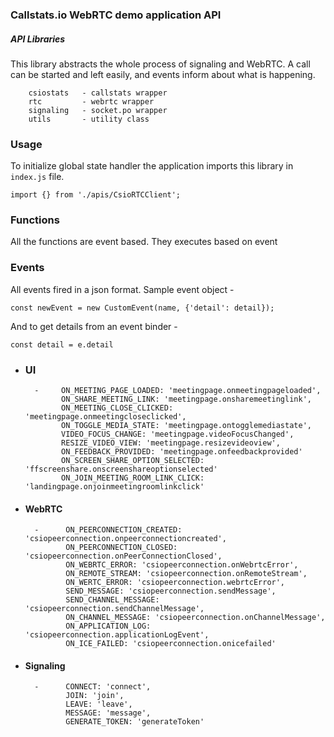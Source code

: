### Callstats.io WebRTC demo application API ###

##### API Libraries #####

This library abstracts the whole process of signaling and WebRTC. A call can be started and left easily, and events inform about what is happening.

```
    csiostats   - callstats wrapper
    rtc         - webrtc wrapper
    signaling   - socket.po wrapper
    utils       - utility class
```

### Usage ###

To initialize global state handler the application imports this library in ```index.js``` file.

``` import {} from './apis/CsioRTCClient'; ```

### Functions ###
All the functions are event based. They executes based on event

### Events ###
All events fired in a json format. Sample event object  -

``` 
const newEvent = new CustomEvent(name, {'detail': detail}); 
```

And to get details from an event binder -
``` 
const detail = e.detail
```
    
- ### UI ###
        -     ON_MEETING_PAGE_LOADED: 'meetingpage.onmeetingpageloaded',
              ON_SHARE_MEETING_LINK: 'meetingpage.onsharemeetinglink',
              ON_MEETING_CLOSE_CLICKED: 'meetingpage.onmeetingcloseclicked',
              ON_TOGGLE_MEDIA_STATE: 'meetingpage.ontogglemediastate',
              VIDEO_FOCUS_CHANGE: 'meetingpage.videoFocusChanged',
              RESIZE_VIDEO_VIEW: 'meetingpage.resizevideoview',
              ON_FEEDBACK_PROVIDED: 'meetingpage.onfeedbackprovided'
              ON_SCREEN_SHARE_OPTION_SELECTED: 'ffscreenshare.onscreenshareoptionselected'
              ON_JOIN_MEETING_ROOM_LINK_CLICK: 'landingpage.onjoinmeetingroomlinkclick'
- #### WebRTC ####
        -      ON_PEERCONNECTION_CREATED: 'csiopeerconnection.onpeerconnectioncreated',
               ON_PEERCONNECTION_CLOSED: 'csiopeerconnection.onPeerConnectionClosed',
               ON_WEBRTC_ERROR: 'csiopeerconnection.onWebrtcError',
               ON_REMOTE_STREAM: 'csiopeerconnection.onRemoteStream',
               ON_WERTC_ERROR: 'csiopeerconnection.webrtcError',
               SEND_MESSAGE: 'csiopeerconnection.sendMessage',
               SEND_CHANNEL_MESSAGE: 'csiopeerconnection.sendChannelMessage',
               ON_CHANNEL_MESSAGE: 'csiopeerconnection.onChannelMessage',
               ON_APPLICATION_LOG: 'csiopeerconnection.applicationLogEvent',
               ON_ICE_FAILED: 'csiopeerconnection.onicefailed'  
- #### Signaling ####
        -      CONNECT: 'connect',
               JOIN: 'join',
               LEAVE: 'leave',
               MESSAGE: 'message',
               GENERATE_TOKEN: 'generateToken'  
